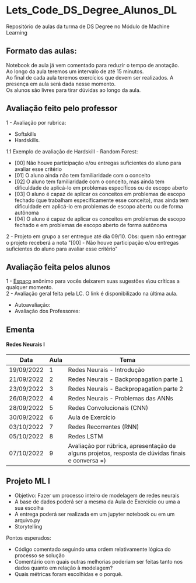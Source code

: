 # Lets_Code_DS_Degree_Alunos_DL
Repositório de aulas da turma de DS Degree no Módulo de Machine Learning


## Formato das aulas:
Notebook de aula já vem comentado para reduzir o tempo de anotação. <br>
Ao longo da aula teremos um intervalo de até 15 minutos. <br>
Ao final de cada aula teremos exercícios que devem ser realizados. A presença em aula será dada nesse momento. <br>
Os alunos são livres para tirar dúvidas ao longo da aula. <br>

## Avaliação feito pelo professor
1 - Avaliação por rubrica: 
  * Softskills 
  * Hardskills.
 
1.1 Exemplo de avaliação de Hardskill - Random Forest:
 - [00] Não houve participação e/ou entregas suficientes do aluno para avaliar esse critério
 - [01] O aluno ainda não tem familiaridade com o conceito
 - [02] O aluno tem familiaridade com o conceito, mas ainda tem dificuldade de aplicá-lo em problemas específicos ou de escopo aberto
 - [03] O aluno é capaz de aplicar os conceitos em problemas de escopo fechado (que trabalham especificamente esse conceito), mas ainda tem dificuldade em aplicá-lo em problemas de escopo aberto ou de forma autônoma
 - [04] O aluno é capaz de aplicar os conceitos em problemas de escopo fechado e em problemas de escopo aberto de forma autônoma


2 - Projeto em grupo a ser entregue até dia 09/10. Obs: quem não entregar o projeto receberá a nota "[00] - Não houve participação e/ou entregas suficientes do aluno para avaliar esse critério"

## Avaliação feita pelos alunos
1 - [Espaço](https://forms.gle/tShxhxNYhvi6ZmQm8) anônimo para vocês deixarem suas sugestões e\ou críticas a qualquer momento. <br>
2 - Avaliação geral feita pela LC. O link é disponibilizado na última aula.
 - Autoavaliação: 
 - Avaliação dos Professores: 

## Ementa
#### Redes Neurais I
|Data | Aula | Tema	|
|-----|-------|-------|
|19/09/2022 | 1 | Redes Neurais - Introdução |
|21/09/2022 | 2 | Redes Neurais - Backpropagation parte 1 |
|23/09/2022 | 3 | Redes Neurais - Backpropagation parte 2 |
|26/09/2022 | 4 | Redes Neurais - Problemas das ANNs |
|28/09/2022 | 5 | Redes Convolucionais (CNN) |
|30/09/2022 | 6 | Aula de Exercício | 
|03/10/2022 | 7 | Redes Recorrentes (RNN) |
|05/10/2022 | 8 | Redes LSTM |
|07/10/2022 | 9 | Avaliação por rúbrica, apresentação de alguns projetos, resposta de dúvidas finais e conversa =) |


## Projeto ML I
* Objetivo: Fazer um processo inteiro de modelagem de redes neurais
* A base de dados poderá ser a mesma da Aula de Exercício ou uma a sua escolha
* A entrega poderá ser realizada em um jupyter notebook ou em um arquivo.py
* Storytelling


Pontos esperados:
* Código comentado seguindo uma ordem relativamente lógica do processo se solução
* Comentário com quais outras melhorias poderiam ser feitas tanto nos dados quanto em relação à modelagem?
* Quais métricas foram escolhidas e o porquê.


